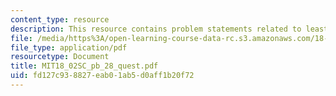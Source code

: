 ```yaml
---
content_type: resource
description: This resource contains problem statements related to least squares.
file: /media/https%3A/open-learning-course-data-rc.s3.amazonaws.com/18-02sc-multivariable-calculus-fall-2010/fd127c938827eab01ab5d0aff1b20f72_MIT18_02SC_pb_28_quest.pdf
file_type: application/pdf
resourcetype: Document
title: MIT18_02SC_pb_28_quest.pdf
uid: fd127c93-8827-eab0-1ab5-d0aff1b20f72
---
```

